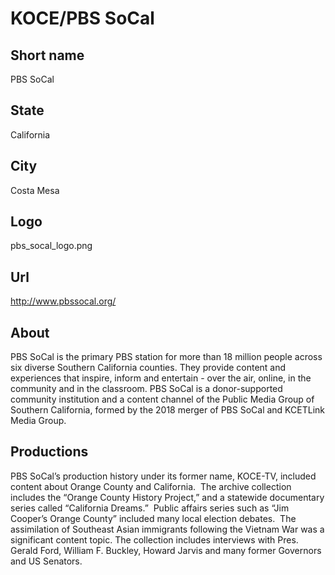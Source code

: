# KOCE/PBS SoCal

## Short name

PBS SoCal

## State

California

## City

Costa Mesa

## Logo

pbs\_socal\_logo.png

## Url

http://www.pbssocal.org/

## About

PBS SoCal is the primary PBS station for more than 18 million people across six diverse Southern California counties. They provide content and experiences that inspire, inform and entertain - over the air, online, in the community and in the classroom. PBS SoCal is a donor-supported community institution and a content channel of the Public Media Group of Southern California, formed by the 2018 merger of PBS SoCal and KCETLink Media Group.

## Productions

PBS SoCal’s production history under its former name, KOCE-TV, included content about Orange County and California.  The archive collection includes the “Orange County History Project,” and a statewide documentary series called “California Dreams.”  Public affairs series such as “Jim Cooper’s Orange County” included many local election debates.  The assimilation of Southeast Asian immigrants following the Vietnam War was a significant content topic. The collection includes interviews with Pres. Gerald Ford, William F. Buckley, Howard Jarvis and many former Governors and US Senators.
